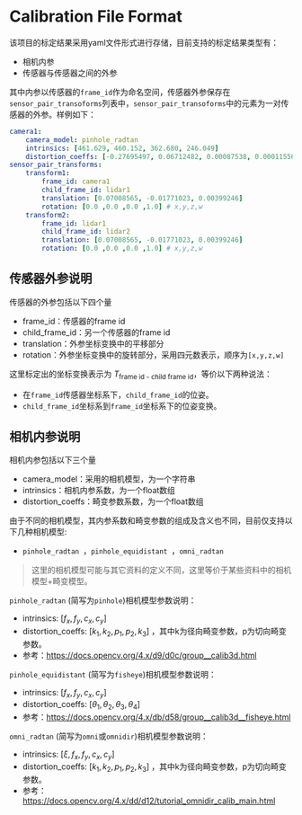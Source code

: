 # Calibration File Format

该项目的标定结果采用yaml文件形式进行存储，目前支持的标定结果类型有：

* 相机内参
* 传感器与传感器之间的外参

其中内参以传感器的`frame_id`作为命名空间，传感器外参保存在`sensor_pair_transoforms`列表中，`sensor_pair_transoforms`中的元素为一对传感器的外参。样例如下：

```yaml
camera1:
    camera_model: pinhole_radtan
    intrinsics: [461.629, 460.152, 362.680, 246.049]
    distortion_coeffs: [-0.27695497, 0.06712482, 0.00087538, 0.00011556, 0.0]
sensor_pair_transforms:
    transform1:
        frame_id: camera1
        child_frame_id: lidar1
        translation: [0.07008565, -0.01771023, 0.00399246]
        rotation: [0.0 ,0.0 ,0.0 ,1.0] # x,y,z,w
    transform2:
        frame_id: lidar1
        child_frame_id: lidar2
        translation: [0.07008565, -0.01771023, 0.00399246]
        rotation: [0.0 ,0.0 ,0.0 ,1.0] # x,y,z,w
```

## 传感器外参说明

传感器的外参包括以下四个量

* frame_id：传感器的frame id
* child_frame_id：另一个传感器的frame id
* translation：外参坐标变换中的平移部分
* rotation：外参坐标变换中的旋转部分，采用四元数表示，顺序为`[x,y,z,w]`

这里标定出的坐标变换表示为 $T_\text{frame id - child frame id}$，等价以下两种说法：

* 在`frame_id`传感器坐标系下，`child_frame_id`的位姿。
* `child_frame_id`坐标系到`frame_id`坐标系下的位姿变换。

## 相机内参说明

相机内参包括以下三个量

* camera_model：采用的相机模型，为一个字符串
* intrinsics：相机内参系数，为一个float数组
* distortion_coeffs：畸变参数系数，为一个float数组

由于不同的相机模型，其内参系数和畸变参数的组成及含义也不同，目前仅支持以下几种相机模型:

* `pinhole_radtan `，`pinhole_equidistant `，`omni_radtan`

> 这里的相机模型可能与其它资料的定义不同，这里等价于某些资料中的相机模型+畸变模型。

`pinhole_radtan` (简写为`pinhole`)相机模型参数说明：

* intrinsics: $[f_x, f_y, c_x, c_y]$
* distortion_coeffs: $[k_1, k_2, p_1, p_2, k_3]$ ，其中k为径向畸变参数，p为切向畸变参数。
* 参考：https://docs.opencv.org/4.x/d9/d0c/group__calib3d.html

`pinhole_equidistant` (简写为`fisheye`)相机模型参数说明：

* intrinsics: $[f_x, f_y, c_x, c_y]$
* distortion_coeffs: $[\theta_1, \theta_2, \theta_3, \theta_4]$ 
* 参考：https://docs.opencv.org/4.x/db/d58/group__calib3d__fisheye.html

`omni_radtan` (简写为`omni`或`omnidir`)相机模型参数说明：

* intrinsics: $[\xi, f_x, f_y, c_x, c_y]$
* distortion_coeffs: $[k_1, k_2, p_1, p_2, k_3]$ ，其中k为径向畸变参数，p为切向畸变参数。
* 参考：https://docs.opencv.org/4.x/dd/d12/tutorial_omnidir_calib_main.html

